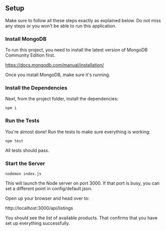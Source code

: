 ## Setup

Make sure to follow all these steps exactly as explained below. Do not miss any steps or you won't be able to run this application.

### Install MongoDB

To run this project, you need to install the latest version of MongoDB Community Edition first.

https://docs.mongodb.com/manual/installation/

Once you install MongoDB, make sure it's running.

### Install the Dependencies

Next, from the project folder, install the dependencies:

    npm i

### Run the Tests

You're almost done! Run the tests to make sure everything is working:

    npm test

All tests should pass.

### Start the Server

    nodemon index.js

This will launch the Node server on port 3000. If that port is busy, you can set a different point in config/default.json.

Open up your browser and head over to:

http://localhost:3000/api/listings

You should see the list of available products. That confirms that you have set up everything successfully.

